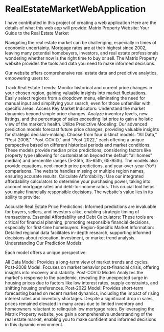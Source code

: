 # RealEstateMarketWebApplication
I have contributed in this project of creating a web application
Here are the details of what this web app will provide:
Matrix Property Website: Your Guide to the Real Estate Market

Navigating the real estate market can be challenging, especially in times of economic uncertainty. Mortgage rates are at their highest since 2002, leaving many potential homebuyers, investors, and real estate professionals wondering whether now is the right time to buy or sell. The Matrix Property website provides the tools and data you need to make informed decisions.

Our website offers comprehensive real estate data and predictive analytics, empowering users to:

Track Real Estate Trends: Monitor historical and current price changes in your chosen region, gaining valuable insights into market fluctuations. Easily select regions from a dropdown menu, eliminating the need for manual input and simplifying your search, even for those unfamiliar with specific areas.
Access Key Market Indicators: Understand the market dynamics beyond simple price changes. Analyze inventory levels, new listings, and the percentage of sales exceeding list price to gain a holistic view of the market's health.
Utilize Predictive Modeling: Our advanced prediction models forecast future price changes, providing valuable insights for strategic decision-making. Choose from four distinct models: "All Data," "Post-2008," "Post-COVID," and "Post-2022," each offering a unique perspective based on different historical periods and market conditions. These models provide median price predictions, considering factors like property type (allowing for customization beyond the default "all homes" median) and percentile ranges (5-35th, 35-65th, 65-95th). The models also provide equations, next-month price predictions, and year-over-year (YoY) comparisons. The website handles missing or multiple region names, ensuring accurate results.
Calculate Affordability: Use our integrated affordability calculators to determine your purchasing power, taking into account mortgage rates and debt-to-income ratios. This crucial tool helps you make financially responsible decisions.
The website's value lies in its ability to provide:

Accurate Real Estate Price Predictions: Informed predictions are invaluable for buyers, sellers, and investors alike, enabling strategic timing of transactions.
Essential Affordability and Debt Calculators: These tools are critical for financial planning, promoting responsible financial decisions, especially for first-time homebuyers.
Region-Specific Market Information: Detailed regional data facilitates in-depth research, supporting informed decisions about relocation, investment, or market trend analysis.
Understanding Our Prediction Models:

Each model offers a unique perspective:

All Data Model: Provides a long-term view of market trends and cycles.
Post-2008 Model: Focuses on market behavior post-financial crisis, offering insights into recovery and stability.
Post-COVID Model: Analyzes the market's response to the pandemic, revealing the unexpected surge in housing prices due to factors like low interest rates, supply constraints, and shifting housing preferences.
Post-2022 Model: Provides short-term forecasting based on recent market dynamics, including the impact of rising interest rates and inventory shortages. Despite a significant drop in sales, prices remained elevated in many areas due to limited inventory and homeowners reluctant to relinquish low mortgage rates.
By leveraging the Matrix Property website, you gain a comprehensive understanding of the real estate market, enabling you to make confident and informed decisions in this dynamic environment.

